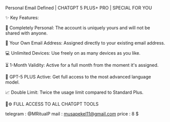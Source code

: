 Personal Email Defined | CHATGPT 5 PLUS+ PRO | SPECIAL FOR YOU

✨ Key Features:

👤 Completely Personal: The account is uniquely yours and will not be shared with anyone.

📧 Your Own Email Address: Assigned directly to your existing email address.

💻 Unlimited Devices: Use freely on as many devices as you like.

⏳ 1-Month Validity: Active for a full month from the moment it's assigned.

🧠 GPT-5 PLUS Active: Get full access to the most advanced language model.

📈 Double Limit: Twice the usage limit compared to Standard Plus.

🎨⚙️ FULL ACCESS TO ALL CHATGPT TOOLS

telegram : @MRitualP 
mail : musapekel11@gmail.com 
price : 8 $

